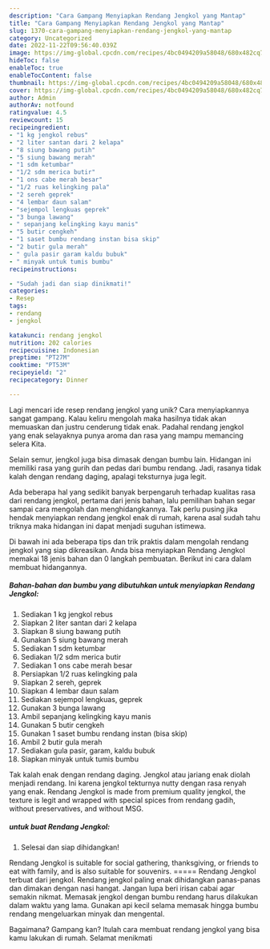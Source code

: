```yaml
---
description: "Cara Gampang Menyiapkan Rendang Jengkol yang Mantap"
title: "Cara Gampang Menyiapkan Rendang Jengkol yang Mantap"
slug: 1370-cara-gampang-menyiapkan-rendang-jengkol-yang-mantap
category: Uncategorized
date: 2022-11-22T09:56:40.039Z
image: https://img-global.cpcdn.com/recipes/4bc0494209a58048/680x482cq70/rendang-jengkol-foto-resep-utama.jpg
hideToc: false
enableToc: true
enableTocContent: false
thumbnail: https://img-global.cpcdn.com/recipes/4bc0494209a58048/680x482cq70/rendang-jengkol-foto-resep-utama.jpg
cover: https://img-global.cpcdn.com/recipes/4bc0494209a58048/680x482cq70/rendang-jengkol-foto-resep-utama.jpg
author: Admin
authorAv: notfound
ratingvalue: 4.5
reviewcount: 15
recipeingredient:
- "1 kg jengkol rebus"
- "2 liter santan dari 2 kelapa"
- "8 siung bawang putih"
- "5 siung bawang merah"
- "1 sdm ketumbar"
- "1/2 sdm merica butir"
- "1 ons cabe merah besar"
- "1/2 ruas kelingking pala"
- "2 sereh geprek"
- "4 lembar daun salam"
- "sejempol lengkuas geprek"
- "3 bunga lawang"
- " sepanjang kelingking kayu manis"
- "5 butir cengkeh"
- "1 saset bumbu rendang instan bisa skip"
- "2 butir gula merah"
- " gula pasir garam kaldu bubuk"
- " minyak untuk tumis bumbu"
recipeinstructions:

- "Sudah jadi dan siap dinikmati!"
categories:
- Resep
tags:
- rendang
- jengkol

katakunci: rendang jengkol 
nutrition: 202 calories
recipecuisine: Indonesian
preptime: "PT27M"
cooktime: "PT53M"
recipeyield: "2"
recipecategory: Dinner

---
```





Lagi mencari ide resep rendang jengkol yang unik? Cara menyiapkannya sangat gampang. Kalau keliru mengolah maka hasilnya tidak akan memuaskan dan justru cenderung tidak enak. Padahal rendang jengkol yang enak selayaknya punya aroma dan rasa yang mampu memancing selera Kita.





Selain semur, jengkol juga bisa dimasak dengan bumbu lain. Hidangan ini memiliki rasa yang gurih dan pedas dari bumbu rendang. Jadi, rasanya tidak kalah dengan rendang daging, apalagi teksturnya juga legit.

Ada beberapa hal yang sedikit banyak berpengaruh terhadap kualitas rasa dari rendang jengkol, pertama dari jenis bahan, lalu pemilihan bahan segar sampai cara mengolah dan menghidangkannya. Tak perlu pusing jika hendak menyiapkan rendang jengkol enak di rumah, karena asal sudah tahu triknya maka hidangan ini dapat menjadi suguhan istimewa.






Di bawah ini ada beberapa tips dan trik praktis dalam mengolah rendang jengkol yang siap dikreasikan. Anda bisa menyiapkan Rendang Jengkol memakai 18 jenis bahan dan 0 langkah pembuatan. Berikut ini cara dalam membuat hidangannya.

<!--inarticleads1-->

##### Bahan-bahan dan bumbu yang dibutuhkan untuk menyiapkan Rendang Jengkol:

1. Sediakan 1 kg jengkol rebus
1. Siapkan 2 liter santan dari 2 kelapa
1. Siapkan 8 siung bawang putih
1. Gunakan 5 siung bawang merah
1. Sediakan 1 sdm ketumbar
1. Sediakan 1/2 sdm merica butir
1. Sediakan 1 ons cabe merah besar
1. Persiapkan 1/2 ruas kelingking pala
1. Siapkan 2 sereh, geprek
1. Siapkan 4 lembar daun salam
1. Sediakan sejempol lengkuas, geprek
1. Gunakan 3 bunga lawang
1. Ambil  sepanjang kelingking kayu manis
1. Gunakan 5 butir cengkeh
1. Gunakan 1 saset bumbu rendang instan (bisa skip)
1. Ambil 2 butir gula merah
1. Sediakan  gula pasir, garam, kaldu bubuk
1. Siapkan  minyak untuk tumis bumbu


Tak kalah enak dengan rendang daging. Jengkol atau jariang enak diolah menjadi rendang. Ini karena jengkol tekturnya nutty dengan rasa renyah yang enak. Rendang Jengkol is made from premium quality jengkol, the texture is legit and wrapped with special spices from rendang gadih, without preservatives, and without MSG. 

<!--inarticleads2-->

#####  untuk buat Rendang Jengkol:


1. Selesai dan siap dihidangkan!

Rendang Jengkol is suitable for social gathering, thanksgiving, or friends to eat with family, and is also suitable for souvenirs. ===== Rendang Jengkol terbuat dari jengkol. Rendang jengkol paling enak dihidangkan panas-panas dan dimakan dengan nasi hangat. Jangan lupa beri irisan cabai agar semakin nikmat. Memasak jengkol dengan bumbu rendang harus dilakukan dalam waktu yang lama. Gunakan api kecil selama memasak hingga bumbu rendang mengeluarkan minyak dan mengental. 

Bagaimana? Gampang kan? Itulah cara membuat rendang jengkol yang bisa kamu lakukan di rumah. Selamat menikmati
